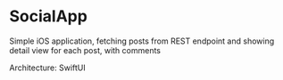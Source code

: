 # SocialApp 

Simple iOS application, fetching posts from REST endpoint and showing detail view for each post, with comments

Architecture: SwiftUI
